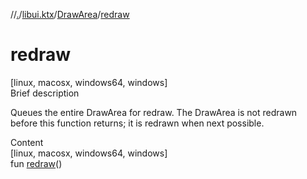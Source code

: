 //[.](../../index.md)/[libui.ktx](../index.md)/[DrawArea](index.md)/[redraw](redraw.md)



# redraw  
[linux, macosx, windows64, windows]  
Brief description  


Queues the entire DrawArea for redraw. The DrawArea is not redrawn before this function returns; it is redrawn when next possible.

  
  
  
Content  
[linux, macosx, windows64, windows]  
fun [redraw](redraw.md)()  



